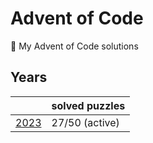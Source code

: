 # Advent of Code

🎄 My Advent of Code solutions

## Years

|                 | solved puzzles |
| --------------- | -------------- |
| [2023](./2023/) | 27/50 (active) |
